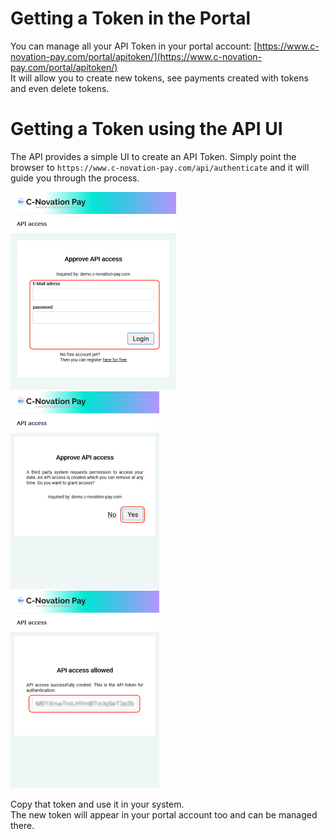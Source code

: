 
Getting a Token in the Portal
=============================
You can manage all your API Token in your portal account:
[https://www.c-novation-pay.com/portal/apitoken/](https://www.c-novation-pay.com/portal/apitoken/)    
It will allow you to create new tokens, see payments created with tokens and even delete tokens.


Getting a Token using the API UI
================================
The API provides a simple UI to create an API Token.
Simply point the browser to `https://www.c-novation-pay.com/api/authenticate` and it
will guide you through the process.

![step 1](get_token_1.png)    
![step 2](get_token_2.png)    
![step 3](get_token_3.png)    
    
Copy that token and use it in your system.    
The new token will appear in your portal account too and can be managed there.